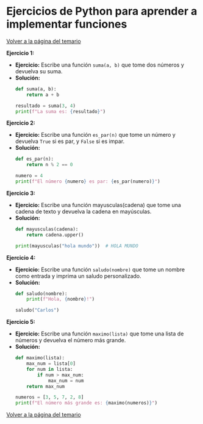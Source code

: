 # Ejercicios de Python para aprender a implementar funciones
[Volver a la página del temario](https://github.com/maca-chan/python-ejercicios/tree/main)

**Ejercicio 1:**
- **Ejercicio:** Escribe una función `suma(a, b)` que tome dos números y devuelva su suma.
- **Solución:**
  ```python
  def suma(a, b):
      return a + b

  resultado = suma(3, 4)
  print(f"La suma es: {resultado}")
  ```

**Ejercicio 2:**
- **Ejercicio:** Escribe una función `es_par(n)` que tome un número y devuelva `True` si es par, y `False` si es impar.
- **Solución:**
  ```python
  def es_par(n):
      return n % 2 == 0

  numero = 4
  print(f"El número {numero} es par: {es_par(numero)}")
  ```

**Ejercicio 3:**
- **Ejercicio:** Escribe una función mayusculas(cadena) que tome una cadena de texto y devuelva la cadena en mayúsculas.
- **Solución:**
  ```python
  def mayusculas(cadena):
      return cadena.upper()

  print(mayusculas("hola mundo"))  # HOLA MUNDO

  ```

**Ejercicio 4:**
- **Ejercicio:** Escribe una función `saludo(nombre)` que tome un nombre como entrada y imprima un saludo personalizado.
- **Solución:**
  ```python
  def saludo(nombre):
      print(f"Hola, {nombre}!")

  saludo("Carlos")
  ```

**Ejercicio 5:**
- **Ejercicio:** Escribe una función `maximo(lista)` que tome una lista de números y devuelva el número más grande.
- **Solución:**
  ```python
  def maximo(lista):
      max_num = lista[0]
      for num in lista:
          if num > max_num:
              max_num = num
      return max_num

  numeros = [3, 5, 7, 2, 8]
  print(f"El número más grande es: {maximo(numeros)}")
  ```

[Volver a la página del temario](https://github.com/maca-chan/python-ejercicios/tree/main)
